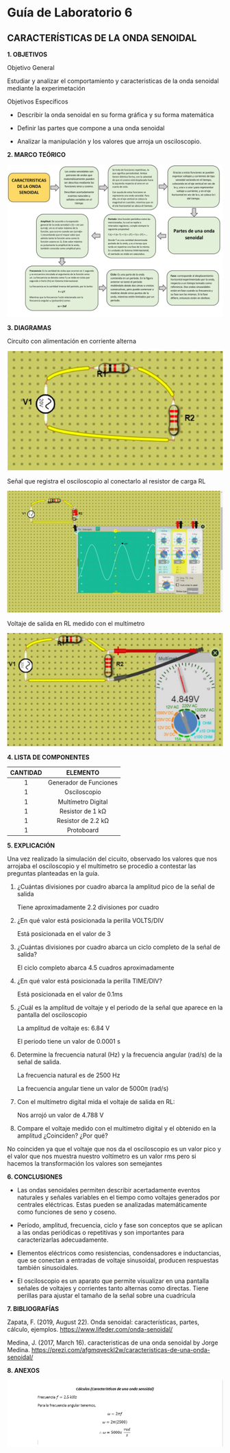 # Guía de Laboratorio 6
## CARACTERÍSTICAS DE LA ONDA SENOIDAL

**1.	OBJETIVOS**

Objetivo General

Estudiar y analizar el comportamiento y caracteristicas de la onda senoidal mediante la experimetación

Objetivos Específicos

- Describir la onda senoidal en su forma gráfica y su forma matemática

- Definir las partes que compone a una onda senoidal

- Analizar la manipulación y los valores que arroja un osciloscopio. 

**2.	MARCO TEÓRICO**

![.](https://github.com/Estefania-O/Laboratorio-6/blob/main/img/Mapa_Onda_Senoidal(1).jpg)

**3.	DIAGRAMAS**

Circuito con alimentación en corriente alterna

![.](https://github.com/Estefania-O/Laboratorio-6/blob/main/img/Circuito_ca.png)

Señal que registra el osciloscopio al conectarlo al resistor de carga RL

![.](https://github.com/Estefania-O/Laboratorio-6/blob/main/img/Circuito_Osciloscopio.jpeg)

Voltaje de salida en RL medido con el multímetro

![.](https://github.com/Estefania-O/Laboratorio-6/blob/main/img/Cicuito_Voltaje.png)

**4.	LISTA DE COMPONENTES**

|**CANTIDAD**|**ELEMENTO**|
|:---:|:---:|
|1|Generador de Funciones|
|1|Osciloscopio|
|1|Multímetro Digital|
|1|Resistor de 1 kΩ|
|1|Resistor de 2.2 kΩ|
|1|Protoboard|

**5.	EXPLICACIÓN**

Una vez realizado la simulación del cicuito, observado los valores que nos arrojaba el osciloscopio y el multímetro se procedio a contestar las preguntas planteadas en la guía.

1. ¿Cuántas divisiones por cuadro abarca la amplitud pico de la señal de salida
 
    Tiene aproximadamente 2.2 divisiones por cuadro

2. ¿En qué valor está posicionada la perilla VOLTS/DIV

    Está posicionada en el valor de 3 

3. ¿Cuántas divisiones por cuadro abarca un ciclo completo de la señal de salida?

    El ciclo completo abarca 4.5 cuadros aproximadamente

4. ¿En qué valor está posicionada la perilla TIME/DIV?
 
    Está posicionada en el valor de 0.1ms

5. ¿Cuál es la amplitud de voltaje y el periodo de la señal que aparece en la pantalla del osciloscopio

    La amplitud de voltaje es: 6.84 V

    El periodo tiene un valor de 0.0001 s

6. Determine la frecuencia natural (Hz) y la frecuencia angular (rad/s) de la señal de salida.

    La frecuencia natural es de 2500 Hz

    La frecuencia angular tiene un valor de 5000π (rad/s)

7. Con el multímetro digital mida el voltaje de salida en RL:

   Nos arrojó un valor de 4.788 V

8. Compare el voltaje medido con el multímetro digital y el obtenido en la amplitud ¿Coinciden? ¿Por qué?

No coinciden ya que el voltaje que nos da el osciloscopio es un valor pico y el valor que nos muestra nuestro voltímetro es un valor rms pero si hacemos la transformación los valores son semejantes  

**6.	CONCLUSIONES**

- Las ondas senoidales permiten describir acertadamente eventos naturales y señales variables en el tiempo como voltajes generados por centrales eléctricas. Estas pueden se analizadas matemáticamente como funciones de seno y coseno.

- Período, amplitud, frecuencia, ciclo y fase son conceptos que se aplican a las ondas periódicas o repetitivas y son importantes para caracterizarlas adecuadamente.

- Elementos eléctricos como resistencias, condensadores e inductancias, que se conectan a entradas de voltaje sinusoidal, producen respuestas también sinusoidales.

- El osciloscopio es un aparato que permite visualizar en una pantalla señales de voltajes y corrientes tanto alternas como directas. Tiene perillas para ajustar el tamaño de la señal sobre una cuadrícula

**7.	BIBLIOGRAFÍAS**

Zapata, F. (2019, August 22). Onda senoidal: características, partes, cálculo, ejemplos. https://www.lifeder.com/onda-senoidal/

Medina, J. (2017, March 16). caracteristicas de una onda senoidal by Jorge Medina. https://prezi.com/afgmqveckl2w/caracteristicas-de-una-onda-senoidal/

**8. ANEXOS**

![.](https://github.com/Estefania-O/Laboratorio-6/blob/main/Anexos/Frecuencia_Angular.png)
